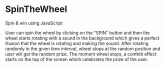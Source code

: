 # SpinTheWheel
Spin &amp; win using JavaScript

User can spin the wheel by clicking on the "SPIN" button and then the wheel starts rotating with a sound in the background which gives a perfect illusion that the wheel is rotating and making the sound.
After rotating randomly in the given time interval, wheel stops at the random position and user will get the random prize.
The moment wheel stops, a confetti effect starts on the top of the screen which celebrates the prize of the user.
